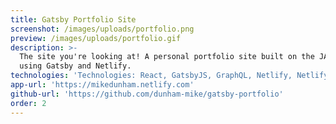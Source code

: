 ```yaml
---
title: Gatsby Portfolio Site
screenshot: /images/uploads/portfolio.png
preview: /images/uploads/portfolio.gif
description: >-
  The site you're looking at! A personal portfolio site built on the JAMStack
  using Gatsby and Netlify.
technologies: 'Technologies: React, GatsbyJS, GraphQL, Netlify, NetlifyCMS, Bulma'
app-url: 'https://mikedunham.netlify.com'
github-url: 'https://github.com/dunham-mike/gatsby-portfolio'
order: 2
---
```

